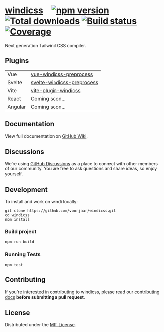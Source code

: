 # [windicss](https://github.com/voorjaar/windicss/wiki) &ensp; [![npm version](https://img.shields.io/npm/v/windicss.svg)](https://www.npmjs.com/package/windicss) [![Total downloads](https://img.shields.io/npm/dt/windicss.svg)](https://www.npmjs.com/package/windicss) [![Build status](https://img.shields.io/github/workflow/status/voorjaar/windicss/Node.js%20CI)](https://github.com/voorjaar/windicss/actions) [![Coverage](https://img.shields.io/codecov/c/github/voorjaar/windicss/dev.svg?sanitize=true)](https://codecov.io/gh/voorjaar/windicss)

Next generation Tailwind CSS compiler.

## Plugins

| | |
| --- | --- |
| Vue | [vue-windicss-preprocess](https://github.com/voorjaar/vue-windicss-preprocess) |
| Svelte | [svelte-windicss-preprocess](https://github.com/voorjaar/svelte-windicss-preprocess) |
| Vite | [vite-plugin-windicss](https://github.com/antfu/vite-plugin-windicss) |
| React | Coming soon... |
| Angular | Coming soon... |

## Documentation

View full documentation on [GitHub Wiki](https://github.com/voorjaar/windicss/wiki/Introduction).

## Discussions

We’re using [GitHub Discussions](https://github.com/voorjaar/windicss/discussions) as a place to connect with other members of our community. You are free to ask questions and share ideas, so enjoy yourself.

## Development

To install and work on windi locally:

    git clone https://github.com/voorjaar/windicss.git
    cd windicss
    npm install

### Build project

    npm run build

### Running Tests

    npm test

## Contributing

If you're interested in contributing to windicss, please read our [contributing docs](https://github.com/voorjaar/windicss/blob/main/CONTRIBUTING.md) **before submitting a pull request**.

## License

Distributed under the [MIT License](https://github.com/voorjaar/windicss/blob/main/LICENSE).
